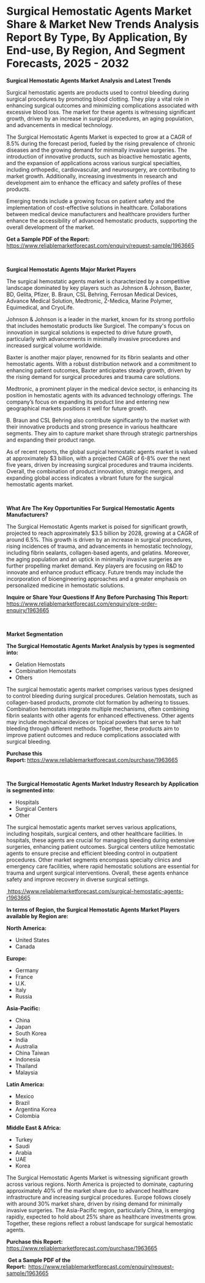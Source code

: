 <p><h1>Surgical Hemostatic Agents Market Share & Market New Trends Analysis Report By Type, By Application, By End-use, By Region, And Segment Forecasts, 2025 - 2032</h1></p><p><strong>Surgical Hemostatic Agents Market Analysis and Latest Trends</strong></p>
<p><p>Surgical hemostatic agents are products used to control bleeding during surgical procedures by promoting blood clotting. They play a vital role in enhancing surgical outcomes and minimizing complications associated with excessive blood loss. The market for these agents is witnessing significant growth, driven by an increase in surgical procedures, an aging population, and advancements in medical technology.</p><p>The Surgical Hemostatic Agents Market is expected to grow at a CAGR of 8.5% during the forecast period, fueled by the rising prevalence of chronic diseases and the growing demand for minimally invasive surgeries. The introduction of innovative products, such as bioactive hemostatic agents, and the expansion of applications across various surgical specialties, including orthopedic, cardiovascular, and neurosurgery, are contributing to market growth. Additionally, increasing investments in research and development aim to enhance the efficacy and safety profiles of these products.</p><p>Emerging trends include a growing focus on patient safety and the implementation of cost-effective solutions in healthcare. Collaborations between medical device manufacturers and healthcare providers further enhance the accessibility of advanced hemostatic products, supporting the overall development of the market.</p></p>
<p><strong>Get a Sample PDF of the Report:&nbsp;</strong> <a href="https://www.reliablemarketforecast.com/enquiry/request-sample/1963665?utm_campaign=2445&utm_medium=2&utm_source=Github&utm_content=ia&utm_term=19042025&utm_id=surgical-hemostatic-agents">https://www.reliablemarketforecast.com/enquiry/request-sample/1963665</a></p>
<p>&nbsp;</p>
<p><strong>Surgical Hemostatic Agents Major Market Players</strong></p>
<p><p>The surgical hemostatic agents market is characterized by a competitive landscape dominated by key players such as Johnson & Johnson, Baxter, BD, Gelita, Pfizer, B. Braun, CSL Behring, Ferrosan Medical Devices, Advance Medical Solution, Medtronic, Z-Medica, Marine Polymer, Equimedical, and CryoLife. </p><p>Johnson & Johnson is a leader in the market, known for its strong portfolio that includes hemostatic products like Surgicel. The company's focus on innovation in surgical solutions is expected to drive future growth, particularly with advancements in minimally invasive procedures and increased surgical volume worldwide.</p><p>Baxter is another major player, renowned for its fibrin sealants and other hemostatic agents. With a robust distribution network and a commitment to enhancing patient outcomes, Baxter anticipates steady growth, driven by the rising demand for surgical procedures and trauma care solutions.</p><p>Medtronic, a prominent player in the medical device sector, is enhancing its position in hemostatic agents with its advanced technology offerings. The company’s focus on expanding its product line and entering new geographical markets positions it well for future growth.</p><p>B. Braun and CSL Behring also contribute significantly to the market with their innovative products and strong presence in various healthcare segments. They aim to capture market share through strategic partnerships and expanding their product range.</p><p>As of recent reports, the global surgical hemostatic agents market is valued at approximately $3 billion, with a projected CAGR of 6-8% over the next five years, driven by increasing surgical procedures and trauma incidents. Overall, the combination of product innovation, strategic mergers, and expanding global access indicates a vibrant future for the surgical hemostatic agents market.</p></p>
<p>&nbsp;</p>
<p><strong>What Are The Key Opportunities For Surgical Hemostatic Agents Manufacturers?</strong></p>
<p><p>The Surgical Hemostatic Agents market is poised for significant growth, projected to reach approximately $3.5 billion by 2028, growing at a CAGR of around 6.5%. This growth is driven by an increase in surgical procedures, rising incidences of trauma, and advancements in hemostatic technology, including fibrin sealants, collagen-based agents, and gelatins. Moreover, the aging population and an uptick in minimally invasive surgeries are further propelling market demand. Key players are focusing on R&D to innovate and enhance product efficacy. Future trends may include the incorporation of bioengineering approaches and a greater emphasis on personalized medicine in hemostatic solutions.</p></p>
<p><strong>Inquire or Share Your Questions If Any Before Purchasing This Report:</strong> <a href="https://www.reliablemarketforecast.com/enquiry/pre-order-enquiry/1963665?utm_campaign=2445&utm_medium=2&utm_source=Github&utm_content=ia&utm_term=19042025&utm_id=surgical-hemostatic-agents">https://www.reliablemarketforecast.com/enquiry/pre-order-enquiry/1963665</a></p>
<p>&nbsp;</p>
<p><strong>Market Segmentation</strong></p>
<p><strong>The Surgical Hemostatic Agents Market Analysis by types is segmented into:</strong></p>
<p><ul><li>Gelation Hemostats</li><li>Combination Hemostats</li><li>Others</li></ul></p>
<p><p>The surgical hemostatic agents market comprises various types designed to control bleeding during surgical procedures. Gelation hemostats, such as collagen-based products, promote clot formation by adhering to tissues. Combination hemostats integrate multiple mechanisms, often combining fibrin sealants with other agents for enhanced effectiveness. Other agents may include mechanical devices or topical powders that serve to halt bleeding through different methods. Together, these products aim to improve patient outcomes and reduce complications associated with surgical bleeding.</p></p>
<p><strong>Purchase this Report:&nbsp;</strong><a href="https://www.reliablemarketforecast.com/purchase/1963665?utm_campaign=2445&utm_medium=2&utm_source=Github&utm_content=ia&utm_term=19042025&utm_id=surgical-hemostatic-agents">https://www.reliablemarketforecast.com/purchase/1963665</a></p>
<p>&nbsp;</p>
<p><strong>The Surgical Hemostatic Agents Market Industry Research by Application is segmented into:</strong></p>
<p><ul><li>Hospitals</li><li>Surgical Centers</li><li>Other</li></ul></p>
<p><p>The surgical hemostatic agents market serves various applications, including hospitals, surgical centers, and other healthcare facilities. In hospitals, these agents are crucial for managing bleeding during extensive surgeries, enhancing patient outcomes. Surgical centers utilize hemostatic agents to ensure precise and efficient bleeding control in outpatient procedures. Other market segments encompass specialty clinics and emergency care facilities, where rapid hemostatic solutions are essential for trauma and urgent surgical interventions. Overall, these agents enhance safety and improve recovery in diverse surgical settings.</p></p>
<p><a href="https://www.reliablemarketforecast.com/surgical-hemostatic-agents-r1963665?utm_campaign=2445&utm_medium=2&utm_source=Github&utm_content=ia&utm_term=19042025&utm_id=surgical-hemostatic-agents">&nbsp;https://www.reliablemarketforecast.com/surgical-hemostatic-agents-r1963665</a></p>
<p><strong>In terms of Region, the Surgical Hemostatic Agents Market Players available by Region are:</strong></p>
<p>
    <p> <strong> North America: </strong>
        <ul>
            <li>United States</li>
            <li>Canada</li>
        </ul>
        </p> 
    <p> <strong> Europe: </strong>
        <ul>
            <li>Germany</li>
            <li>France</li>
            <li>U.K.</li>
            <li>Italy</li>
            <li>Russia</li>
        </ul>
        </p> 
    <p> <strong> Asia-Pacific: </strong>
        <ul>
            <li>China</li>
            <li>Japan</li>
            <li>South Korea</li>
            <li>India</li>
            <li>Australia</li>
            <li>China Taiwan</li>
            <li>Indonesia</li>
            <li>Thailand</li>
            <li>Malaysia</li>
        </ul>
        </p> 
    <p> <strong> Latin America: </strong>
        <ul>
            <li>Mexico</li>
            <li>Brazil</li>
            <li>Argentina Korea</li>
            <li>Colombia</li>
        </ul>
        </p> 
    <p> <strong> Middle East & Africa: </strong>
        <ul>
            <li>Turkey</li>
            <li>Saudi</li>
            <li>Arabia</li>
            <li>UAE</li>
            <li>Korea</li>
        </ul>
    </p>
    </p>
<p><p>The Surgical Hemostatic Agents Market is witnessing significant growth across various regions. North America is projected to dominate, capturing approximately 40% of the market share due to advanced healthcare infrastructure and increasing surgical procedures. Europe follows closely with around 30% market share, driven by rising demand for minimally invasive surgeries. The Asia-Pacific region, particularly China, is emerging rapidly, expected to hold about 25% share as healthcare investments grow. Together, these regions reflect a robust landscape for surgical hemostatic agents.</p></p>
<p><strong>Purchase this Report: </strong><a href="https://www.reliablemarketforecast.com/purchase/1963665?utm_campaign=2445&utm_medium=2&utm_source=Github&utm_content=ia&utm_term=19042025&utm_id=surgical-hemostatic-agents">https://www.reliablemarketforecast.com/purchase/1963665</a></p>
<p>&nbsp;<strong>Get a Sample PDF of the Report:&nbsp;&nbsp;</strong><a href="https://www.reliablemarketforecast.com/enquiry/request-sample/1963665?utm_campaign=2445&utm_medium=2&utm_source=Github&utm_content=ia&utm_term=19042025&utm_id=surgical-hemostatic-agents">https://www.reliablemarketforecast.com/enquiry/request-sample/1963665</a></p>
<p><strong></strong></p>
<p><p></p><p></p><p></p></p>
